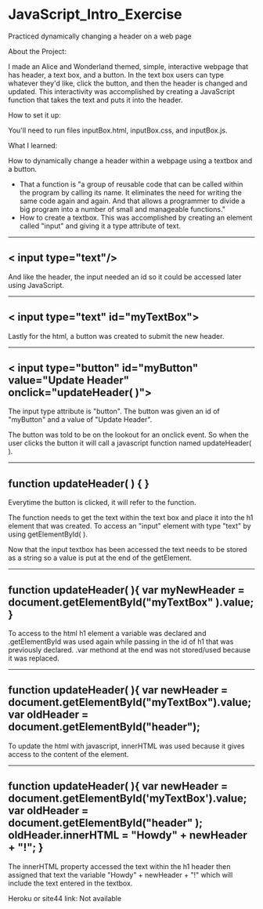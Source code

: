 # JavaScript_Intro_Exercise
Practiced dynamically changing a header on a web page

About the Project:

I made an Alice and Wonderland themed, simple, interactive webpage that has header, a text box, and a button. In the text box users can type whatever they'd like, click the button, and then the header is changed and updated. This interactivity was accomplished by creating a JavaScript function that takes the text and puts it into the header. 

How to set it up:

You'll need to run files inputBox.html, inputBox.css, and inputBox.js. 

What I learned:

How to dynamically change a header within a webpage using a textbox and a button. 

- That a function is "a group of reusable code that can be called within the program by calling its name. It eliminates the need for writing the same code again and again. And that allows a programmer to divide a big program into a number of small and manageable functions." 
- How to create a textbox. This was accomplished by creating an element called "input" and giving it a type attribute of text. 

------------------------------------------------------------------ 
< input type="text"/> 
------------------------------------------------------------------ 

And like the header, the input needed an id so it could be accessed later using JavaScript. 

------------------------------------------------------------------ 
< input type="text" id="myTextBox"> 
------------------------------------------------------------------ 

Lastly for the html, a button was created to submit the new header. 

------------------------------------------------------------------ 
< input type="button" id="myButton" value="Update Header" onclick="updateHeader( )"> 
------------------------------------------------------------------ 

The input type attribute is "button". The button was given an id of "myButton" and a value of "Update Header". 

The button was told to be on the lookout for an onclick event. So when the user clicks the button it will call a javascript function named updateHeader( ). 

------------------------------------------------------------------ 
function updateHeader( ) {
} 
------------------------------------------------------------------ 

Everytime the button is clicked, it will refer to the function. 

The function needs to get the text within the text box and place it into the h1 element that was created. To access an "input" element with type "text" by using getElementById( ).

Now that the input textbox has been accessed the text needs to be stored as a string so a value is put at the end of the getElement. 

------------------------------------------------------------------ 
function updateHeader( ){
var myNewHeader = document.getElementById("myTextBox" ).value;
}
------------------------------------------------------------------

To access to the html h1 element a variable was declared and .getElementById was used again while passing in the id of h1 that was previously declared. .var methond at the end was not stored/used because it was replaced.

------------------------------------------------------------------ 
function updateHeader( ){
var newHeader = document.getElementById("myTextBox").value;
var oldHeader = document.getElementById("header");
------------------------------------------------------------------

To update the html with javascript, innerHTML was used because it gives access to the content of the element. 

------------------------------------------------------------------ 
function updateHeader( ){
var newHeader = document.getElementById('myTextBox').value;
var oldHeader = document.getElementById("header" );
oldHeader.innerHTML = "Howdy" + newHeader + "!";
}
------------------------------------------------------------------ 

The innerHTML property accessed the text within the h1 header then assigned that text the variable "Howdy" + newHeader + "!"  which will include the text entered in the textbox. 


Heroku or site44 link:
Not available
